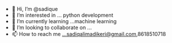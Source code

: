 - 👋 Hi, I’m @sadique
- 👀 I’m interested in ... python development
- 🌱 I’m currently learning ...machine learning
- 💞️ I’m looking to collaborate on ...
- 📫 How to reach me ...sadiqalimadikeri@gmail.com,8618510718

<!---
sadiqueAli99/sadiqueAli99 is a ✨ special ✨ repository because its `README.md` (this file) appears on your GitHub profile.
You can click the Preview link to take a look at your changes.
--->
